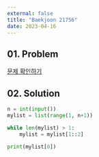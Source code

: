 ```yaml
---
external: false
title: "Baekjoon 21756"
date: 2023-04-16
---
```


## 01. Problem

[문제 확인하기](https://www.acmicpc.net/problem/21756)

## 02. Solution

```Python
n = int(input())
mylist = list(range(1, n+1))

while len(mylist) > 1:
    mylist = mylist[1::2]

print(mylist[0])
```
